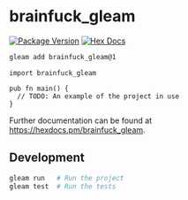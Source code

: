 # brainfuck_gleam

[![Package Version](https://img.shields.io/hexpm/v/brainfuck_gleam)](https://hex.pm/packages/brainfuck_gleam)
[![Hex Docs](https://img.shields.io/badge/hex-docs-ffaff3)](https://hexdocs.pm/brainfuck_gleam/)

```sh
gleam add brainfuck_gleam@1
```
```gleam
import brainfuck_gleam

pub fn main() {
  // TODO: An example of the project in use
}
```

Further documentation can be found at <https://hexdocs.pm/brainfuck_gleam>.

## Development

```sh
gleam run   # Run the project
gleam test  # Run the tests
```
